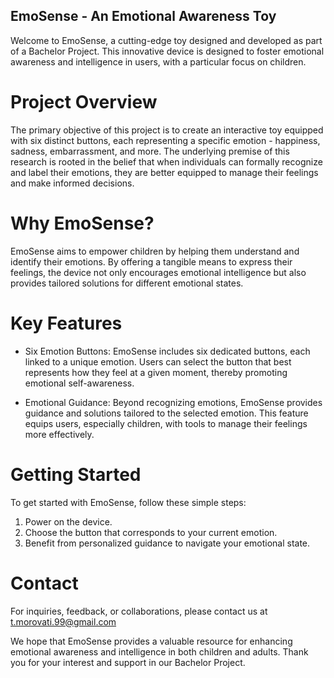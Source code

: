 ## EmoSense - An Emotional Awareness Toy

Welcome to EmoSense, a cutting-edge toy designed and developed as part of a Bachelor Project. This innovative device is designed to foster emotional awareness and intelligence in users, with a particular focus on children.

# Project Overview
The primary objective of this project is to create an interactive toy equipped with six distinct buttons, each representing a specific emotion - happiness, sadness, embarrassment, and more. The underlying premise of this research is rooted in the belief that when individuals can formally recognize and label their emotions, they are better equipped to manage their feelings and make informed decisions.

# Why EmoSense?
EmoSense aims to empower children by helping them understand and identify their emotions. By offering a tangible means to express their feelings, the device not only encourages emotional intelligence but also provides tailored solutions for different emotional states.

# Key Features
* Six Emotion Buttons: EmoSense includes six dedicated buttons, each linked to a unique emotion. Users can select the button that best represents how they feel at a given moment, thereby promoting emotional self-awareness.

* Emotional Guidance: Beyond recognizing emotions, EmoSense provides guidance and solutions tailored to the selected emotion. This feature equips users, especially children, with tools to manage their feelings more effectively.

# Getting Started
To get started with EmoSense, follow these simple steps:

1. Power on the device.
2. Choose the button that corresponds to your current emotion.
3. Benefit from personalized guidance to navigate your emotional state.

# Contact

For inquiries, feedback, or collaborations, please contact us at t.morovati.99@gmail.com

We hope that EmoSense provides a valuable resource for enhancing emotional awareness and intelligence in both children and adults. Thank you for your interest and support in our Bachelor Project.




